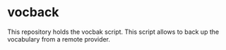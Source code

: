 vocback
=======

This repository holds the vocbak script. This script allows to back up the vocabulary from a remote provider.


